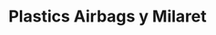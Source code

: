 ---
title: "Plastics Airbags y Milaret"
url: /barrios-unidos/plastics-airbags-y-milaret/
shop: piezas de automóviles
---